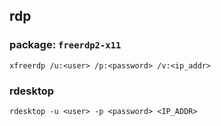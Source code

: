 ## rdp

### package: `freerdp2-x11`

```
xfreerdp /u:<user> /p:<password> /v:<ip_addr>
```


### rdesktop
```
rdesktop -u <user> -p <password> <IP_ADDR>
```
